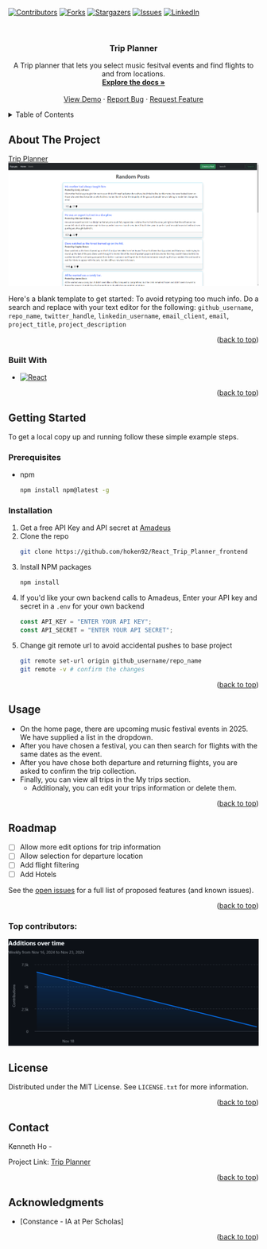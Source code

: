 <!-- Improved compatibility of back to top link: See: https://github.com/othneildrew/Best-README-Template/pull/73 -->

<a id="readme-top"></a>

<!--
*** Thanks for checking out the Best-README-Template. If you have a suggestion
*** that would make this better, please fork the repo and create a pull request
*** or simply open an issue with the tag "enhancement".
*** Don't forget to give the project a star!
*** Thanks again! Now go create something AMAZING! :D
-->

<!-- PROJECT SHIELDS -->
<!--
*** I'm using markdown "reference style" links for readability.
*** Reference links are enclosed in brackets [ ] instead of parentheses ( ).
*** See the bottom of this document for the declaration of the reference variables
*** for contributors-url, forks-url, etc. This is an optional, concise syntax you may use.
*** https://www.markdownguide.org/basic-syntax/#reference-style-links
-->

[![Contributors][contributors-shield]][contributors-url]
[![Forks][forks-shield]][forks-url]
[![Stargazers][stars-shield]][stars-url]
[![Issues][issues-shield]][issues-url]
[![LinkedIn][linkedin-shield]][linkedin-url]

<!-- PROJECT LOGO -->
<br />
<div align="center">
  <!-- <a href="https://github.com/hoken92/React_Trip_Planner_frontend">
    <img src="images/logo.png" alt="Logo" width="80" height="80">
  </a> -->

<h3 align="center">Trip Planner</h3>

  <p align="center">
    A Trip planner that lets you select music fesitval events and find flights to and from locations.
    <br />
    <a href="https://github.com/hoken92/React_Trip_Planner_frontend"><strong>Explore the docs »</strong></a>
    <br />
    <br />
    <a href="https://github.com/hoken92/React_Trip_Planner_frontend">View Demo</a>
    ·
    <a href="https://github.com/hoken92/React_Trip_Planner_frontend/issues/new?labels=bug&template=bug-report---.md">Report Bug</a>
    ·
    <a href="https://github.com/hoken92/React_Trip_Planner_frontend/issues/new?labels=enhancement&template=feature-request---.md">Request Feature</a>
  </p>
</div>

<!-- TABLE OF CONTENTS -->
<details>
  <summary>Table of Contents</summary>
  <ol>
    <li>
      <a href="#about-the-project">About The Project</a>
      <ul>
        <li><a href="#built-with">Built With</a></li>
      </ul>
    </li>
    <li>
      <a href="#getting-started">Getting Started</a>
      <ul>
        <li><a href="#prerequisites">Prerequisites</a></li>
        <li><a href="#installation">Installation</a></li>
      </ul>
    </li>
    <li><a href="#usage">Usage</a></li>
    <li><a href="#roadmap">Roadmap</a></li>
    <li><a href="#contributing">Contributing</a></li>
    <li><a href="#license">License</a></li>
    <li><a href="#contact">Contact</a></li>
    <li><a href="#acknowledgments">Acknowledgments</a></li>
  </ol>
</details>

<!-- ABOUT THE PROJECT -->

## About The Project

[Trip Planner]()
<img src="./src/assets/image.png" alt="website image" />

Here's a blank template to get started: To avoid retyping too much info. Do a search and replace with your text editor for the following: `github_username`, `repo_name`, `twitter_handle`, `linkedin_username`, `email_client`, `email`, `project_title`, `project_description`

<p align="right">(<a href="#readme-top">back to top</a>)</p>

### Built With

- [![React][React.js]][React-url]

<p align="right">(<a href="#readme-top">back to top</a>)</p>

<!-- GETTING STARTED -->

## Getting Started

To get a local copy up and running follow these simple example steps.

### Prerequisites

- npm
  ```sh
  npm install npm@latest -g
  ```

### Installation

1. Get a free API Key and API secret at [Amadeus](https://developers.amadeus.com/get-started/get-started-with-self-service-apis-335)
2. Clone the repo
   ```sh
   git clone https://github.com/hoken92/React_Trip_Planner_frontend
   ```
3. Install NPM packages
   ```sh
   npm install
   ```
4. If you'd like your own backend calls to Amadeus, Enter your API key and secret in a `.env` for your own backend
   ```js
   const API_KEY = "ENTER YOUR API KEY";
   const API_SECRET = "ENTER YOUR API SECRET";
   ```
5. Change git remote url to avoid accidental pushes to base project
   ```sh
   git remote set-url origin github_username/repo_name
   git remote -v # confirm the changes
   ```

<p align="right">(<a href="#readme-top">back to top</a>)</p>

<!-- USAGE EXAMPLES -->

## Usage

- On the home page, there are upcoming music festival events in 2025. We have supplied a list in the dropdown.
- After you have chosen a festival, you can then search for flights with the same dates as the event.
- After you have chose both departure and returning flights, you are asked to confirm the trip collection.
- Finally, you can view all trips in the My trips section.
  - Additionaly, you can edit your trips information or delete them.

<p align="right">(<a href="#readme-top">back to top</a>)</p>

<!-- ROADMAP -->

## Roadmap

- [ ] Allow more edit options for trip information
- [ ] Allow selection for departure location
- [ ] Add flight filtering
- [ ] Add Hotels

See the [open issues](https://github.com/hoken92/React_Trip_Planner_frontend/issues) for a full list of proposed features (and known issues).

<p align="right">(<a href="#readme-top">back to top</a>)</p>

### Top contributors:

<a href="https://github.com/hoken92/React_Trip_Planner_frontend/graphs/contributors">
  <img src="./src/assets/Additions over time.png" alt="contributors image" />
</a>

<!-- LICENSE -->

## License

Distributed under the MIT License. See `LICENSE.txt` for more information.

<p align="right">(<a href="#readme-top">back to top</a>)</p>

<!-- CONTACT -->

## Contact

Kenneth Ho -

Project Link: [Trip Planner](https://github.com/hoken92/React_Trip_Planner_frontend)

<p align="right">(<a href="#readme-top">back to top</a>)</p>

<!-- ACKNOWLEDGMENTS -->

## Acknowledgments

- [Constance - IA at Per Scholas]

<p align="right">(<a href="#readme-top">back to top</a>)</p>

<!-- MARKDOWN LINKS & IMAGES -->
<!-- https://www.markdownguide.org/basic-syntax/#reference-style-links -->

[contributors-shield]: https://img.shields.io/github/contributors/github_username/repo_name.svg?style=for-the-badge
[contributors-url]: https://github.com/hoken92/React_Trip_Planner_frontend/graphs/contributors
[forks-shield]: https://img.shields.io/github/forks/github_username/repo_name.svg?style=for-the-badge
[forks-url]: https://github.com/hoken92/React_Trip_Planner_frontend/network/members
[stars-shield]: https://img.shields.io/github/stars/github_username/repo_name.svg?style=for-the-badge
[stars-url]: https://github.com/hoken92/React_Trip_Planner_frontend/stargazers
[issues-shield]: https://img.shields.io/github/issues/github_username/repo_name.svg?style=for-the-badge
[issues-url]: https://github.com/hoken92/React_Trip_Planner_frontend/issues
[license-shield]: https://img.shields.io/github/license/github_username/repo_name.svg?style=for-the-badge
[license-url]: https://github.com/hoken92/React_Trip_Planner_frontend/blob/master/LICENSE.txt
[linkedin-shield]: https://img.shields.io/badge/-LinkedIn-black.svg?style=for-the-badge&logo=linkedin&colorB=555
[linkedin-url]: https://www.linkedin.com/in/kenneth-ho-/

<!-- [product-screenshot]: images/screenshot.png -->

[Next.js]: https://img.shields.io/badge/next.js-000000?style=for-the-badge&logo=nextdotjs&logoColor=white
[Next-url]: https://nextjs.org/
[React.js]: https://img.shields.io/badge/React-20232A?style=for-the-badge&logo=react&logoColor=61DAFB
[React-url]: https://reactjs.org/
[Vue.js]: https://img.shields.io/badge/Vue.js-35495E?style=for-the-badge&logo=vuedotjs&logoColor=4FC08D
[Vue-url]: https://vuejs.org/
[Angular.io]: https://img.shields.io/badge/Angular-DD0031?style=for-the-badge&logo=angular&logoColor=white
[Angular-url]: https://angular.io/
[Svelte.dev]: https://img.shields.io/badge/Svelte-4A4A55?style=for-the-badge&logo=svelte&logoColor=FF3E00
[Svelte-url]: https://svelte.dev/
[Laravel.com]: https://img.shields.io/badge/Laravel-FF2D20?style=for-the-badge&logo=laravel&logoColor=white
[Laravel-url]: https://laravel.com
[Bootstrap.com]: https://img.shields.io/badge/Bootstrap-563D7C?style=for-the-badge&logo=bootstrap&logoColor=white
[Bootstrap-url]: https://getbootstrap.com
[JQuery.com]: https://img.shields.io/badge/jQuery-0769AD?style=for-the-badge&logo=jquery&logoColor=white
[JQuery-url]: https://jquery.com
